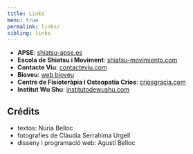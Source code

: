 ```yaml
---
title: Links
menu: true
permalink: links/
sibling: links
---
```


+ **APSE**: [shiatsu-apse.es](http://www.shiatsu-apse.es)
+ **Escola de Shiatsu i Moviment**: [shiatsu-movimiento.com](http://www.shiatsu-movimiento.com)
+ **Contacte Viu**: [contacteviu.com](http://www.contacteviu.com)
+ **Bioveu**: [web bioveu](http://www.txellsota.wix.com/bioveu)
+ **Centre de Fisioteràpia i Osteopatia Crios**: [criosgracia.com](http://www.criosgracia.com/)
+ **Institut Wu Shu**: [institutodewushu.com](http://www.institutodewushu.com/)


## Crédits

+ textos: Núria Belloc
+ fotografies de Clàudia Serrahima Urgell
+ disseny i programació web: Agustí Belloc
